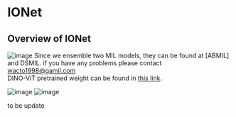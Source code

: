 # IONet
## Overview of IONet
 ![image](https://github.com/user-attachments/assets/41aec451-e10f-4729-ae8e-c7cd159ac585)
Since we ensemble two MIL models, they can be found at [ABMIL] and DSMIL.
if you have any problems please contact wacto1998@gamil.com <br>
DINO-ViT pretrained weight can be found in [this link](https://github.com/lunit-io/benchmark-ssl-pathology/releases/tag/pretrained-weights).

![image](https://github.com/user-attachments/assets/2c860d7b-9e10-4d63-9154-a9afbcb61f6a)
![image](https://github.com/user-attachments/assets/824bbd08-6f04-4154-bbe4-8c425163f3c6)

to be update
